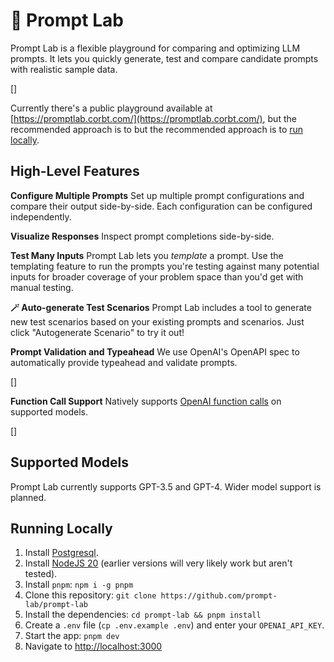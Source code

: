 # 🧪 Prompt Lab 

Prompt Lab is a flexible playground for comparing and optimizing LLM prompts. It lets you quickly generate, test and compare candidate prompts with realistic sample data.

[]

Currently there's a public playground available at [https://promptlab.corbt.com/](https://promptlab.corbt.com/), but the recommended approach is to but the recommended approach is to [run locally](#running-locally).

## High-Level Features

**Configure Multiple Prompts**
Set up multiple prompt configurations and compare their output side-by-side. Each configuration can be configured independently.

**Visualize Responses**
Inspect prompt completions side-by-side.

**Test Many Inputs**
Prompt Lab lets you *template* a prompt. Use the templating feature to run the prompts you're testing against many potential inputs for broader coverage of your problem space than you'd get with manual testing.

**🪄 Auto-generate Test Scenarios**
Prompt Lab includes a tool to generate new test scenarios based on your existing prompts and scenarios. Just click "Autogenerate Scenario" to try it out!

**Prompt Validation and Typeahead**
We use OpenAI's OpenAPI spec to automatically provide typeahead and validate prompts.

[]

**Function Call Support**
Natively supports [OpenAI function calls](https://openai.com/blog/function-calling-and-other-api-updates) on supported models.

[]

## Supported Models
Prompt Lab currently supports GPT-3.5 and GPT-4. Wider model support is planned.

## Running Locally

1. Install [Postgresql](https://www.postgresql.org/download/).
2. Install [NodeJS 20](https://nodejs.org/en/download/current) (earlier versions will very likely work but aren't tested).
3. Install `pnpm`: `npm i -g pnpm`
4. Clone this repository: `git clone https://github.com/prompt-lab/prompt-lab`
5. Install the dependencies: `cd prompt-lab && pnpm install`
6. Create a `.env` file (`cp .env.example .env`) and enter your `OPENAI_API_KEY`.
7. Start the app: `pnpm dev`
8. Navigate to [http://localhost:3000](http://localhost:3000)